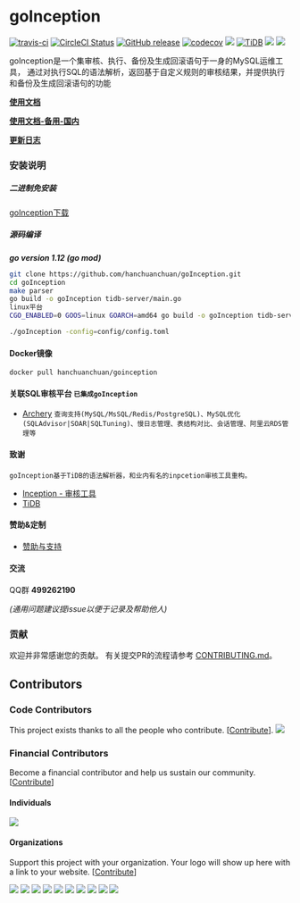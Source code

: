 # goInception

[![travis-ci](https://img.shields.io/travis/hanchuanchuan/goInception.svg)](https://travis-ci.org/hanchuanchuan/goInception)
[![CircleCI Status](https://circleci.com/gh/hanchuanchuan/goInception.svg?style=shield)](https://circleci.com/gh/hanchuanchuan/goInception)
[![GitHub release](https://img.shields.io/github/release-pre/hanchuanchuan/goInception.svg?style=brightgreen)](https://github.com/hanchuanchuan/goInception/releases)
[![codecov](https://codecov.io/gh/hanchuanchuan/goInception/branch/master/graph/badge.svg)](https://codecov.io/gh/hanchuanchuan/goInception)
[![](https://img.shields.io/badge/go-1.12-brightgreen.svg)](https://golang.org/dl/)
[![TiDB](https://img.shields.io/badge/TiDB-v2.1.1-brightgreen.svg)](https://github.com/pingcap/tidb)
![](https://img.shields.io/github/downloads/hanchuanchuan/goInception/total.svg)
![](https://img.shields.io/github/license/hanchuanchuan/goInception.svg)


goInception是一个集审核、执行、备份及生成回滚语句于一身的MySQL运维工具， 通过对执行SQL的语法解析，返回基于自定义规则的审核结果，并提供执行和备份及生成回滚语句的功能

**[使用文档](https://hanchuanchuan.github.io/goInception/)**

**[使用文档-备用-国内](https://docs.goinception.com/)**

**[更新日志](https://github.com/hanchuanchuan/inc-docs/blob/master/changelog.md)**


### 安装说明

##### 二进制免安装

[goInception下载](https://github.com/hanchuanchuan/goInception/releases)

##### 源码编译

***go version 1.12 (go mod)***

```bash
git clone https://github.com/hanchuanchuan/goInception.git
cd goInception
make parser
go build -o goInception tidb-server/main.go
linux平台
CGO_ENABLED=0 GOOS=linux GOARCH=amd64 go build -o goInception tidb-server/main.go

./goInception -config=config/config.toml
```

#### Docker镜像
```
docker pull hanchuanchuan/goinception
```

#### 关联SQL审核平台 `已集成goInception`

* [Archery](https://github.com/hhyo/Archery) `查询支持(MySQL/MsSQL/Redis/PostgreSQL)、MySQL优化(SQLAdvisor|SOAR|SQLTuning)、慢日志管理、表结构对比、会话管理、阿里云RDS管理等`


#### 致谢
    goInception基于TiDB的语法解析器，和业内有名的inpcetion审核工具重构。
- [Inception - 审核工具](https://github.com/hanchuanchuan/inception)
- [TiDB](https://github.com/pingcap/tidb)

#### 赞助&定制
- [赞助与支持](https://hanchuanchuan.github.io/goInception/support.html)

#### 交流

QQ群 **499262190**

*(通用问题建议提issue以便于记录及帮助他人)*

### 贡献

欢迎并非常感谢您的贡献。 有关提交PR的流程请参考 [CONTRIBUTING.md](CONTRIBUTING.md)。


## Contributors

### Code Contributors

This project exists thanks to all the people who contribute. [[Contribute](CONTRIBUTING.md)].
<a href="https://github.com/hanchuanchuan/goInception/graphs/contributors"><img src="https://opencollective.com/goInception/contributors.svg?width=890&button=false" /></a>

### Financial Contributors

Become a financial contributor and help us sustain our community. [[Contribute](https://opencollective.com/goInception/contribute)]

#### Individuals

<a href="https://opencollective.com/goInception"><img src="https://opencollective.com/goInception/individuals.svg?width=890"></a>

#### Organizations

Support this project with your organization. Your logo will show up here with a link to your website. [[Contribute](https://opencollective.com/goInception/contribute)]

<a href="https://opencollective.com/goInception/organization/0/website"><img src="https://opencollective.com/goInception/organization/0/avatar.svg"></a>
<a href="https://opencollective.com/goInception/organization/1/website"><img src="https://opencollective.com/goInception/organization/1/avatar.svg"></a>
<a href="https://opencollective.com/goInception/organization/2/website"><img src="https://opencollective.com/goInception/organization/2/avatar.svg"></a>
<a href="https://opencollective.com/goInception/organization/3/website"><img src="https://opencollective.com/goInception/organization/3/avatar.svg"></a>
<a href="https://opencollective.com/goInception/organization/4/website"><img src="https://opencollective.com/goInception/organization/4/avatar.svg"></a>
<a href="https://opencollective.com/goInception/organization/5/website"><img src="https://opencollective.com/goInception/organization/5/avatar.svg"></a>
<a href="https://opencollective.com/goInception/organization/6/website"><img src="https://opencollective.com/goInception/organization/6/avatar.svg"></a>
<a href="https://opencollective.com/goInception/organization/7/website"><img src="https://opencollective.com/goInception/organization/7/avatar.svg"></a>
<a href="https://opencollective.com/goInception/organization/8/website"><img src="https://opencollective.com/goInception/organization/8/avatar.svg"></a>
<a href="https://opencollective.com/goInception/organization/9/website"><img src="https://opencollective.com/goInception/organization/9/avatar.svg"></a>

